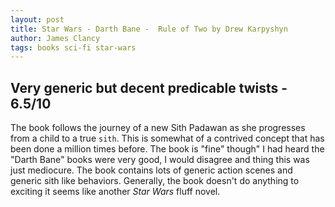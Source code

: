 ```yaml
---
layout: post
title: Star Wars - Darth Bane -  Rule of Two by Drew Karpyshyn
author: James Clancy
tags: books sci-fi star-wars
---
```


## Very generic but decent predicable twists - 6.5/10

The book follows the journey of a new Sith Padawan as she progresses from a child to a true `sith`. This is somewhat of a contrived concept that has been done a million times before. The book is "fine" though" I had heard the "Darth Bane" books were very good, I would disagree and thing this was just mediocure. The book contains lots of generic action scenes and generic sith like behaviors. Generally, the book doesn't do anything to exciting it seems like another *Star Wars* fluff novel. 